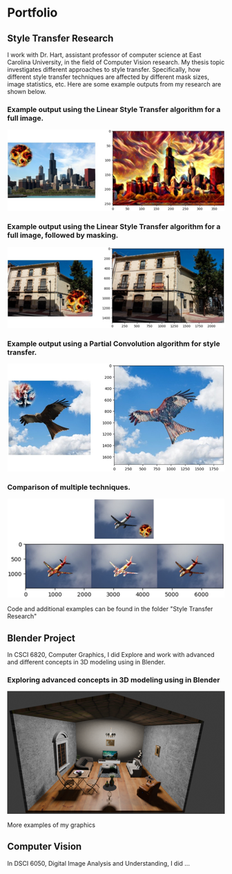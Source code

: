 # Portfolio

## Style Transfer Research

I work with Dr. Hart, assistant professor of computer science at East Carolina University, in the field of Computer Vision research. My thesis topic investigates different approaches to style transfer. Specifically, how different style transfer techniques are affected by different mask sizes, image statistics, etc. Here are some example outputs from my research are shown below.

### Example output using the Linear Style Transfer algorithm for a full image.
![figure 1](<1. Blended.jpg>)

### Example output using the Linear Style Transfer algorithm for a full image, followed by masking.
![figure 2](<2. Blended.jpg>)

### Example output using a Partial Convolution algorithm for style transfer.
![figure 3](<4. Blended.jpg>)

### Comparison  of multiple techniques.
![figure 4](<5. Blended.jpg>)


Code and additional examples can be found in the folder "Style Transfer Research"


## Blender Project

In CSCI 6820, Computer Graphics, I did Explore and work with advanced  and different concepts in 3D modeling using in Blender.

### Exploring advanced concepts in 3D modeling using in Blender
![figure 1](<Hadi Seyed - Final Project - CG.png>)


More examples of my graphics


## Computer Vision

In DSCI 6050, Digital Image Analysis and Understanding, I did ...